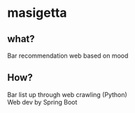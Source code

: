 # masigetta

## what?
Bar recommendation web based on mood
## How?
Bar list up through web crawling (Python)\
Web dev by Spring Boot
